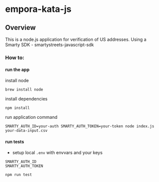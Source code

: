 # empora-kata-js

## Overview
This is a node.js application for verification of US addresses. Using a Smarty SDK - smartystreets-javascript-sdk

### How to:

#### run the app

install node
``` 
brew install node
```
install dependencies
```
npm install
```
run application command
```
SMARTY_AUTH_ID=your-auth SMARTY_AUTH_TOKEN=your-token node index.js your-data-input.csv
```
#### run tests
  * setup local `.env` with envvars and your keys 
 
```
SMARTY_AUTH_ID
SMARTY_AUTH_TOKEN
```

```
npm run test
```

